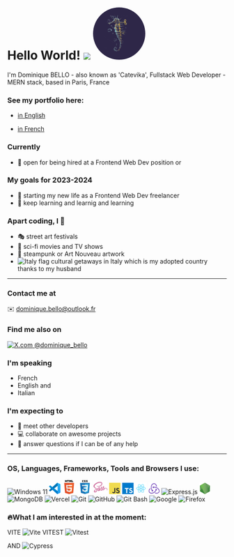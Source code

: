 # Hello World! <img src="https://raw.githubusercontent.com/MartinHeinz/MartinHeinz/master/wave.gif" width="30px"> <img src="https://github.com/Catevika/Catevika_Portfolio-EN/blob/main/android-chrome-192x192.png?raw=true" width="120px" style="border-radius: 50%;">

I'm Dominique BELLO - also known as 'Catevika',
Fullstack Web Developer - MERN stack,
based in Paris, France

### See my portfolio here:

- [in English](https://catevika.github.io/Catevika_Portfolio-EN/)

- [in French](https://catevika.github.io/Catevika_Portfolio-FR/)

### Currently

- 👀 open for being hired at a Frontend Web Dev position or

### My goals for 2023-2024

- 🚀 starting my new life as a Frontend Web Dev freelancer
- 💎 keep learning and learnig and learning

### Apart coding, I 💖

- 🎭 street art festivals
- 🤖 sci-fi movies and TV shows
- 🎩 steampunk or Art Nouveau artwork
- <img alt="Italy flag" width="18px" src="https://flagpedia.net/data/flags/w702/it.webp" /> cultural getaways in Italy which is my adopted country thanks to my husband

---

### Contact me at

✉️ dominique.bello@outlook.fr

### Find me also on

<a href="https://twitter.com/dominique_bello"><img alt="X.com" width="20px" src="https://seeklogo.com/images/T/twitter-x-logo-101C7D2420-seeklogo.com.png?v=638258862800000000"/> @dominique_bello</a>

### I'm speaking

- French
- English and
- Italian

### I'm expecting to

- 🤝 meet other developers
- 💻 collaborate on awesome projects
- 🦊 answer questions if I can be of any help

---

### OS, Languages, Frameworks, Tools and Browsers I use:

<img alt="Windows 11" width="26px" src="https://upload.wikimedia.org/wikipedia/commons/8/87/Windows_logo_-_2021.svg" /> <img alt="Visual Studio Code" width="26px" src="https://raw.githubusercontent.com/github/explore/80688e429a7d4ef2fca1e82350fe8e3517d3494d/topics/visual-studio-code/visual-studio-code.png" /> <img alt="HTML5" width="32px" src="https://raw.githubusercontent.com/github/explore/80688e429a7d4ef2fca1e82350fe8e3517d3494d/topics/html/html.png" /> <img alt="CSS3" width="32px" src="https://raw.githubusercontent.com/github/explore/80688e429a7d4ef2fca1e82350fe8e3517d3494d/topics/css/css.png" /> <img alt="Sass" width="32px" src="https://raw.githubusercontent.com/github/explore/80688e429a7d4ef2fca1e82350fe8e3517d3494d/topics/sass/sass.png" /> <img alt="JavaScript" width="26px" src="https://raw.githubusercontent.com/github/explore/80688e429a7d4ef2fca1e82350fe8e3517d3494d/topics/javascript/javascript.png" /> <img alt="Typescript" width="26px" src="https://raw.githubusercontent.com/github/explore/80688e429a7d4ef2fca1e82350fe8e3517d3494d/topics/typescript/typescript.png" /> <img alt="React" width="26px" src="https://raw.githubusercontent.com/github/explore/80688e429a7d4ef2fca1e82350fe8e3517d3494d/topics/react/react.png" /> <img alt="Redux" width="26px" src="https://raw.githubusercontent.com/github/explore/80688e429a7d4ef2fca1e82350fe8e3517d3494d/topics/redux/redux.png" /> <img alt="Express.js" width="26px" src="https://avatars.githubusercontent.com/u/5658226?s=200&v=4" /> <img alt="Node.js" width="26px" src="https://raw.githubusercontent.com/github/explore/80688e429a7d4ef2fca1e82350fe8e3517d3494d/topics/nodejs/nodejs.png" /> <img alt="MongoDB" height="26px" src="https://webimages.mongodb.com/_com_assets/cms/kuyj3d95v5vbmm2f4-horizontal_white.svg?auto=format%252Ccompress" /> <img alt="Vercel" width="32px" src="https://avatars.githubusercontent.com/u/14985020?s=200&v=4" />
<img alt="Git" width="32px" src="https://upload.wikimedia.org/wikipedia/commons/3/3f/Git_icon.svg" /> <img alt="GitHub" width="26px" src="https://avatars.githubusercontent.com/u/9919?s=200&v=4" /> <img alt="Git Bash" width="26px" src="https://gitforwindows.org/img/gwindows_logo.png" /> <img alt="Google" width="26px" src="https://upload.wikimedia.org/wikipedia/commons/thumb/5/53/Google_%22G%22_Logo.svg/768px-Google_%22G%22_Logo.svg.png" /> <img alt="Firefox" width="26px" src="https://upload.wikimedia.org/wikipedia/commons/thumb/1/16/Firefox_logo%2C_2017.png/581px-Firefox_logo%2C_2017.png" />

### 🔥What I am interested in at the moment:

VITE <img alt="Vite" height="68px" src="https://vitejs.dev/logo.svg" />
VITEST <img alt="Vitest" height="68px" src="https://user-images.githubusercontent.com/11247099/145112184-a9ff6727-661c-439d-9ada-963124a281f7.png" />

AND <img alt="Cypress" height="68px" src="https://docs.cypress.io/img/logo/cypress-logo-dark.png" />
